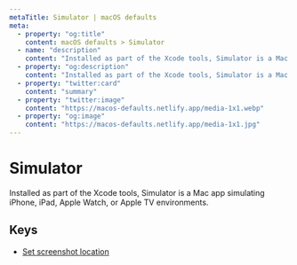 ```yaml
---
metaTitle: Simulator | macOS defaults
meta:
  - property: "og:title"
    content: macOS defaults > Simulator
  - name: "description"
    content: "Installed as part of the Xcode tools, Simulator is a Mac app simulating iPhone, iPad, Apple Watch, or Apple TV environments."
  - property: "og:description"
    content: "Installed as part of the Xcode tools, Simulator is a Mac app simulating iPhone, iPad, Apple Watch, or Apple TV environments."
  - property: "twitter:card"
    content: "summary"
  - property: "twitter:image"
    content: "https://macos-defaults.netlify.app/media-1x1.webp"
  - property: "og:image"
    content: "https://macos-defaults.netlify.app/media-1x1.jpg"
---
```

# Simulator

Installed as part of the Xcode tools, Simulator is a Mac app simulating iPhone, iPad, Apple Watch, or Apple TV environments.

## Keys

- [Set screenshot location](./screenshotsavelocation.html)

